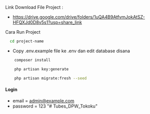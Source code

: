 Link Download File Project : 
-  https://drive.google.com/drive/folders/1uQA4B9AtfvmJokAtSZ-HFQXJd0D8v5s1?usp=share_link


Cara Run Project

```bash
  cd project-name
```

-   Copy .env.example file ke .env dan edit database disana

```bash
    composer install
```

```bash
    php artisan key:generate
```

```bash
    php artisan migrate:fresh --seed
```

#### Login

-   email = admin@example.com
-   password = 123
"# Tubes_DPW_Tokoku" 


